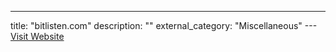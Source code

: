 ---
title: "bitlisten.com"
description: ""
external_category: "Miscellaneous"
---[Visit Website](https://www.bitlisten.com/)

